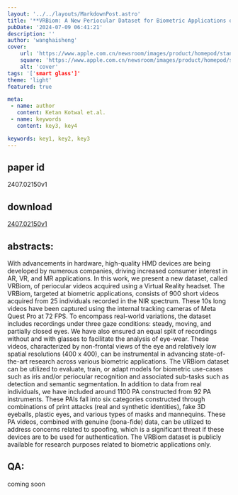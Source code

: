 ```yaml
---
layout: '../../layouts/MarkdownPost.astro'
title: '**VRBiom: A New Periocular Dataset for Biometric Applications of HMD**'
pubDate: '2024-07-09 06:41:21'
description: ''
author: 'wanghaisheng'
cover:
    url: 'https://www.apple.com.cn/newsroom/images/product/homepod/standard/Apple-HomePod-hero-230118_big.jpg.large_2x.jpg'
    square: 'https://www.apple.com.cn/newsroom/images/product/homepod/standard/Apple-HomePod-hero-230118_big.jpg.large_2x.jpg'
    alt: 'cover'
tags: '['smart glass']' 
theme: 'light'
featured: true

meta:
 - name: author
   content: Ketan Kotwal et.al.
 - name: keywords
   content: key3, key4

keywords: key1, key2, key3
---
```


## paper id
2407.02150v1
## download
[2407.02150v1](http://arxiv.org/abs/2407.02150v1)
## abstracts:
With advancements in hardware, high-quality HMD devices are being developed by numerous companies, driving increased consumer interest in AR, VR, and MR applications. In this work, we present a new dataset, called VRBiom, of periocular videos acquired using a Virtual Reality headset. The VRBiom, targeted at biometric applications, consists of 900 short videos acquired from 25 individuals recorded in the NIR spectrum. These 10s long videos have been captured using the internal tracking cameras of Meta Quest Pro at 72 FPS. To encompass real-world variations, the dataset includes recordings under three gaze conditions: steady, moving, and partially closed eyes. We have also ensured an equal split of recordings without and with glasses to facilitate the analysis of eye-wear. These videos, characterized by non-frontal views of the eye and relatively low spatial resolutions (400 x 400), can be instrumental in advancing state-of-the-art research across various biometric applications. The VRBiom dataset can be utilized to evaluate, train, or adapt models for biometric use-cases such as iris and/or periocular recognition and associated sub-tasks such as detection and semantic segmentation.   In addition to data from real individuals, we have included around 1100 PA constructed from 92 PA instruments. These PAIs fall into six categories constructed through combinations of print attacks (real and synthetic identities), fake 3D eyeballs, plastic eyes, and various types of masks and mannequins. These PA videos, combined with genuine (bona-fide) data, can be utilized to address concerns related to spoofing, which is a significant threat if these devices are to be used for authentication.   The VRBiom dataset is publicly available for research purposes related to biometric applications only.
## QA:
coming soon
